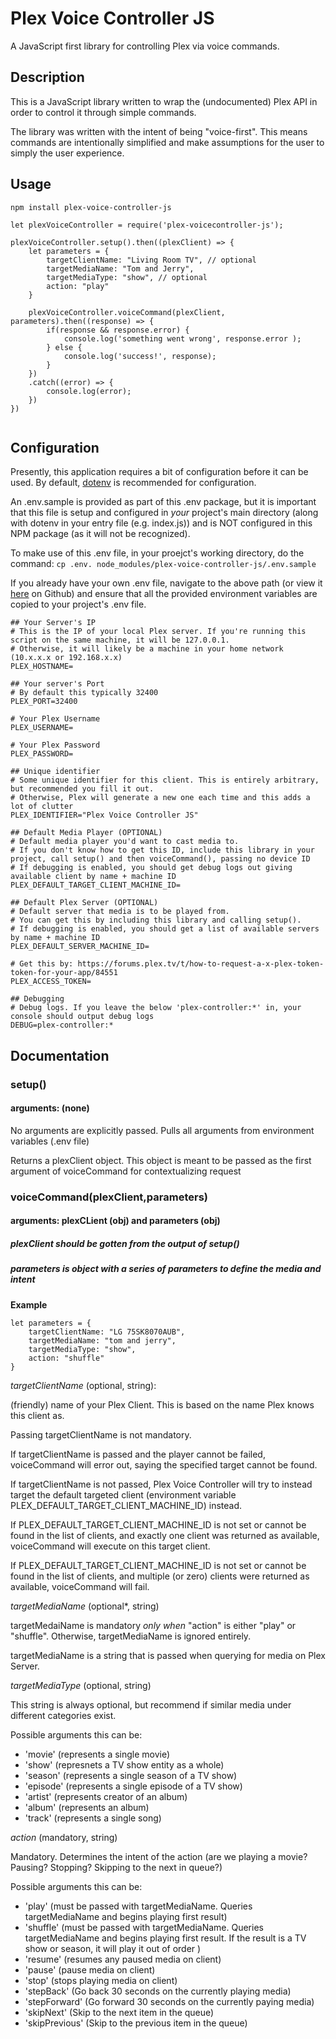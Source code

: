 # Plex Voice Controller JS

A JavaScript first library for controlling Plex via voice commands.

## Description

This is a JavaScript library written to wrap the (undocumented) Plex API in order to control it through simple commands. 

The library was written with the intent of being "voice-first". This means commands are intentionally simplified and make assumptions for the user to simply the user experience.

## Usage

`npm install plex-voice-controller-js`

```
let plexVoiceController = require('plex-voicecontroller-js');

plexVoiceController.setup().then((plexClient) => {
	let parameters = {
		targetClientName: "Living Room TV", // optional
		targetMediaName: "Tom and Jerry",
		targetMediaType: "show", // optional
		action: "play"
	}

	plexVoiceController.voiceCommand(plexClient, parameters).then((response) => {
		if(response && response.error) {
			console.log('something went wrong', response.error );
		} else {
			console.log('success!', response);
		}
	})
	.catch((error) => {
		console.log(error);
	})
})


```

## Configuration
Presently, this application requires a bit of configuration before it can be used. By default, [dotenv](https://www.npmjs.com/package/dotenv) is recommended for configuration. 

An .env.sample is provided as part of this .env package, but it is important that this file is setup and configured in _your_ project's main directory (along with dotenv in your entry file (e.g. index.js)) and is NOT configured in this NPM package (as it will not be recognized).

To make use of this .env file, in your proejct's working directory, do the command:
`cp .env. node_modules/plex-voice-controller-js/.env.sample`

If you already have your own .env file, navigate to the above path (or view it [here](https://github.com/mstan/plex-voice-controller-js/blob/master/.env.sample) on Github) and ensure that all the provided environment variables are copied to your project's .env file.

```
## Your Server's IP
# This is the IP of your local Plex server. If you're running this script on the same machine, it will be 127.0.0.1. 
# Otherwise, it will likely be a machine in your home network (10.x.x.x or 192.168.x.x)
PLEX_HOSTNAME=

## Your server's Port
# By default this typically 32400
PLEX_PORT=32400 

# Your Plex Username
PLEX_USERNAME=

# Your Plex Password
PLEX_PASSWORD=

## Unique identifier
# Some unique identifier for this client. This is entirely arbitrary, but recommended you fill it out.
# Otherwise, Plex will generate a new one each time and this adds a lot of clutter
PLEX_IDENTIFIER="Plex Voice Controller JS" 

## Default Media Player (OPTIONAL)
# Default media player you'd want to cast media to. 
# If you don't know how to get this ID, include this library in your project, call setup() and then voiceCommand(), passing no device ID
# If debugging is enabled, you should get debug logs out giving available client by name + machine ID
PLEX_DEFAULT_TARGET_CLIENT_MACHINE_ID=

## Default Plex Server (OPTIONAL)
# Default server that media is to be played from.
# You can get this by including this library and calling setup(). 
# If debugging is enabled, you should get a list of available servers by name + machine ID
PLEX_DEFAULT_SERVER_MACHINE_ID=

# Get this by: https://forums.plex.tv/t/how-to-request-a-x-plex-token-token-for-your-app/84551
PLEX_ACCESS_TOKEN=

## Debugging
# Debug logs. If you leave the below 'plex-controller:*' in, your console should output debug logs
DEBUG=plex-controller:* 
```

## Documentation

### setup()

#### arguments: (none)

No arguments are explicitly passed. Pulls all arguments from environment variables (.env file)

Returns a plexClient object. This object is meant to be passed as the first argument of voiceCommand for contextualizing request

### voiceCommand(plexClient,parameters)

#### arguments: plexCLient (obj) and parameters (obj)

##### _plexClient_ should be gotten from the output of setup()

##### _parameters_ is object with a series of parameters to define the media and intent

**Example**
```
let parameters = {
	targetClientName: "LG 75SK8070AUB",
	targetMediaName: "tom and jerry",
	targetMediaType: "show",
	action: "shuffle"
}
```

_targetClientName_ (optional, string):

(friendly) name of your Plex Client. This is based on the name Plex knows this client as.

Passing targetClientName is not mandatory.

If targetClientName is passed and the player cannot be failed, voiceCommand will error out, saying the specified target cannot be found.

If targetClientName is not passed, Plex Voice Controller will try to instead target the default targeted client (environment variable PLEX_DEFAULT_TARGET_CLIENT_MACHINE_ID) instead.  

If PLEX_DEFAULT_TARGET_CLIENT_MACHINE_ID is not set or cannot be found in the list of clients, and exactly one client was returned as available, voiceCommand will execute on this target client.

If PLEX_DEFAULT_TARGET_CLIENT_MACHINE_ID is not set or cannot be found in the list of clients, and multiple (or zero) clients were returned as available, voiceCommand will fail.

_targetMediaName_ (optional\*, string)

targetMedaiName is mandatory _only when_ "action" is either "play" or "shuffle". Otherwise, targetMediaName is ignored entirely.

targetMediaName is a string that is passed when querying for media on Plex Server.

_targetMediaType_ (optional, string)

This string is always optional, but recommend if similar media under different categories exist.

Possible arguments this can be: 

* 'movie' (represents a single movie) 
* 'show' (represnets a TV show entity as a whole)
* 'season' (represents a single season of a TV show)
* 'episode' (represents a single episode of a TV show)
* 'artist' (represents creator of an album)
* 'album' (represents an album)
* 'track' (represents a single song)

_action_ (mandatory, string)

Mandatory. Determines the intent of the action (are we playing a movie? Pausing? Stopping? Skipping to the next in queue?)  

Possible arguments this can be:

* 'play' (must be passed with targetMediaName. Queries targetMediaName and begins playing first result)
* 'shuffle' (must be passed with targetMediaName. Queries targetMediaName and begins playing first result. If the result is a TV show or season, it will play it out of order )
* 'resume' (resumes any paused media on client)
* 'pause' (pause media on client)
* 'stop' (stops playing media on client)
* 'stepBack' (Go back 30 seconds on the currently playing media)
* 'stepForward' (Go forward 30 seconds on the currently paying media)
* 'skipNext' (Skip to the next item in the queue)
* 'skipPrevious' (Skip to the previous item in the queue)
